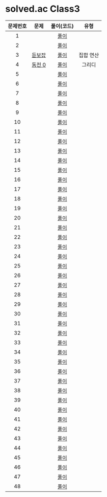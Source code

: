 # solved.ac Class3

| 문제번호 |  문제  | 풀이(코드) | 유형 |     
|  :---:  | :---: |   :---:  |   :---:  |    
| 1  | []() | [풀이]() |  |  
| 2  | []() | [풀이]() |  |     
| 3  | [듣보잡](https://www.acmicpc.net/problem/1764) | [풀이](./1764.py) | 집합 연산 |     
| 4  | [동전 0](https://www.acmicpc.net/problem/11047) | [풀이](./11047.py) | 그리디 |     
| 5  | []() | [풀이]() |  |     
| 6  | []() | [풀이]() |  |     
| 7  | []() | [풀이]() |  |     
| 8  | []() | [풀이]() |  |     
| 9  | []() | [풀이]() |  |     
| 10  | []() | [풀이]() |  |     
| 11  | []() | [풀이]() |  |     
| 12  | []() | [풀이]() |  |     
| 13  | []() | [풀이]() |  |     
| 14  | []() | [풀이]() |  |     
| 15  | []() | [풀이]() |  |     
| 16  | []() | [풀이]() |  |     
| 17  | []() | [풀이]() |  |     
| 18  | []() | [풀이]() |  |     
| 19  | []() | [풀이]() |  |     
| 20  | []() | [풀이]() |  |     
| 21  | []() | [풀이]() |  |     
| 22  | []() | [풀이]() |  |     
| 23  | []() | [풀이]() |  |     
| 24  | []() | [풀이]() |  |     
| 25  | []() | [풀이]() |  |     
| 26  | []() | [풀이]() |  |     
| 27  | []() | [풀이]() |  |     
| 28  | []() | [풀이]() |  |     
| 29  | []() | [풀이]() |  |     
| 30  | []() | [풀이]() |  |     
| 31  | []() | [풀이]() |  |     
| 32  | []() | [풀이]() |  |     
| 33  | []() | [풀이]() |  |     
| 34  | []() | [풀이]() |  |    
| 35  | []() | [풀이]() |  |     
| 36  | []() | [풀이]() |  |     
| 37  | []() | [풀이]() |  |     
| 38  | []() | [풀이]() |  |     
| 39  | []() | [풀이]() |  |     
| 40  | []() | [풀이]() |  |     
| 41  | []() | [풀이]() |  |     
| 42  | []() | [풀이]() |  |     
| 43  | []() | [풀이]() |  |     
| 44  | []() | [풀이]() |  |     
| 45  | []() | [풀이]() |  | 
| 46  | []() | [풀이]() |  |     
| 47  | []() | [풀이]() |  |     
| 48  | []() | [풀이]() |  |     